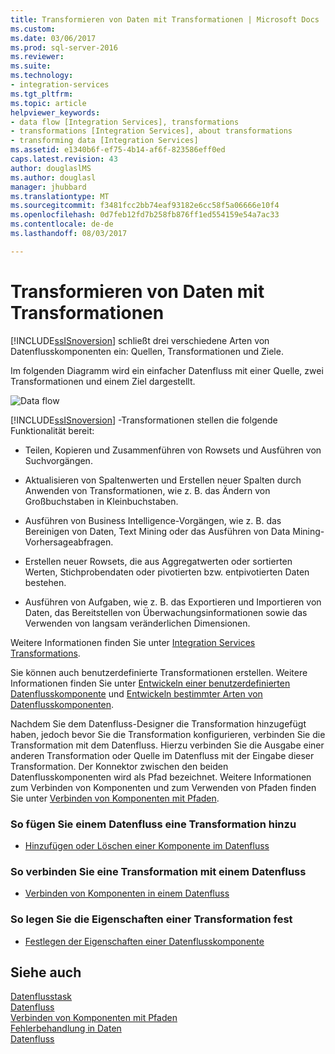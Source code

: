 ```yaml
---
title: Transformieren von Daten mit Transformationen | Microsoft Docs
ms.custom: 
ms.date: 03/06/2017
ms.prod: sql-server-2016
ms.reviewer: 
ms.suite: 
ms.technology:
- integration-services
ms.tgt_pltfrm: 
ms.topic: article
helpviewer_keywords:
- data flow [Integration Services], transformations
- transformations [Integration Services], about transformations
- transforming data [Integration Services]
ms.assetid: e1340b6f-ef75-4b14-af6f-823586eff0ed
caps.latest.revision: 43
author: douglaslMS
ms.author: douglasl
manager: jhubbard
ms.translationtype: MT
ms.sourcegitcommit: f3481fcc2bb74eaf93182e6cc58f5a06666e10f4
ms.openlocfilehash: 0d7feb12fd7b258fb876ff1ed554159e54a7ac33
ms.contentlocale: de-de
ms.lasthandoff: 08/03/2017

---
```

# <a name="transform-data-with-transformations"></a>Transformieren von Daten mit Transformationen
  [!INCLUDE[ssISnoversion](../../../includes/ssisnoversion-md.md)] schließt drei verschiedene Arten von Datenflusskomponenten ein: Quellen, Transformationen und Ziele.  
  
 Im folgenden Diagramm wird ein einfacher Datenfluss mit einer Quelle, zwei Transformationen und einem Ziel dargestellt.  
  
 ![Data flow](../../../integration-services/data-flow/media/mw-dts-08.gif "Data flow")  
  
 [!INCLUDE[ssISnoversion](../../../includes/ssisnoversion-md.md)] -Transformationen stellen die folgende Funktionalität bereit:  
  
-   Teilen, Kopieren und Zusammenführen von Rowsets und Ausführen von Suchvorgängen.  
  
-   Aktualisieren von Spaltenwerten und Erstellen neuer Spalten durch Anwenden von Transformationen, wie z. B. das Ändern von Großbuchstaben in Kleinbuchstaben.  
  
-   Ausführen von Business Intelligence-Vorgängen, wie z. B. das Bereinigen von Daten, Text Mining oder das Ausführen von Data Mining-Vorhersageabfragen.  
  
-   Erstellen neuer Rowsets, die aus Aggregatwerten oder sortierten Werten, Stichprobendaten oder pivotierten bzw. entpivotierten Daten bestehen.  
  
-   Ausführen von Aufgaben, wie z. B. das Exportieren und Importieren von Daten, das Bereitstellen von Überwachungsinformationen sowie das Verwenden von langsam veränderlichen Dimensionen.  
  
 Weitere Informationen finden Sie unter [Integration Services Transformations](../../../integration-services/data-flow/transformations/integration-services-transformations.md).  
  
 Sie können auch benutzerdefinierte Transformationen erstellen. Weitere Informationen finden Sie unter [Entwickeln einer benutzerdefinierten Datenflusskomponente](../../../integration-services/extending-packages-custom-objects/data-flow/developing-a-custom-data-flow-component.md) und [Entwickeln bestimmter Arten von Datenflusskomponenten](../../../integration-services/extending-packages-custom-objects-data-flow-types/developing-specific-types-of-data-flow-components.md).  
  
 Nachdem Sie dem Datenfluss-Designer die Transformation hinzugefügt haben, jedoch bevor Sie die Transformation konfigurieren, verbinden Sie die Transformation mit dem Datenfluss. Hierzu verbinden Sie die Ausgabe einer anderen Transformation oder Quelle im Datenfluss mit der Eingabe dieser Transformation. Der Konnektor zwischen den beiden Datenflusskomponenten wird als Pfad bezeichnet. Weitere Informationen zum Verbinden von Komponenten und zum Verwenden von Pfaden finden Sie unter [Verbinden von Komponenten mit Pfaden](http://msdn.microsoft.com/library/05633e4c-1370-4b05-802b-f36b07dd71c8).  
  
### <a name="to-add-a-transformation-to-a-data-flow"></a>So fügen Sie einem Datenfluss eine Transformation hinzu  
  
-   [Hinzufügen oder Löschen einer Komponente im Datenfluss](../../../integration-services/data-flow/add-or-delete-a-component-in-a-data-flow.md)  
  
### <a name="to-connect-a-transformation-to-a-data-flow"></a>So verbinden Sie eine Transformation mit einem Datenfluss  
  
-   [Verbinden von Komponenten in einem Datenfluss](../../../integration-services/data-flow/connect-components-in-a-data-flow.md)  
  
### <a name="to-set-the-properties-of-a-transformation"></a>So legen Sie die Eigenschaften einer Transformation fest  
  
-   [Festlegen der Eigenschaften einer Datenflusskomponente](../../../integration-services/data-flow/set-the-properties-of-a-data-flow-component.md)  
  
## <a name="see-also"></a>Siehe auch  
 [Datenflusstask](../../../integration-services/control-flow/data-flow-task.md)   
 [Datenfluss](../../../integration-services/data-flow/data-flow.md)   
 [Verbinden von Komponenten mit Pfaden](http://msdn.microsoft.com/library/05633e4c-1370-4b05-802b-f36b07dd71c8)   
 [Fehlerbehandlung in Daten](../../../integration-services/data-flow/error-handling-in-data.md)   
 [Datenfluss](../../../integration-services/data-flow/data-flow.md)  
  
  
